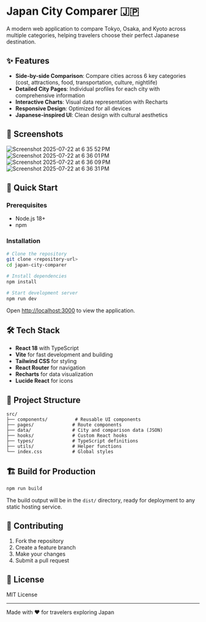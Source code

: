 # Japan City Comparer 🇯🇵

A modern web application to compare Tokyo, Osaka, and Kyoto across multiple categories, helping travelers choose their perfect Japanese destination.

## ✨ Features

- **Side-by-side Comparison**: Compare cities across 6 key categories (cost, attractions, food, transportation, culture, nightlife)
- **Detailed City Pages**: Individual profiles for each city with comprehensive information
- **Interactive Charts**: Visual data representation with Recharts
- **Responsive Design**: Optimized for all devices
- **Japanese-inspired UI**: Clean design with cultural aesthetics

## 📸 Screenshots

![Screenshot 2025-07-22 at 6 35 52 PM](https://github.com/user-attachments/assets/b9bfb0e2-8701-4346-8bd0-d4477087e43c)
![Screenshot 2025-07-22 at 6 36 01 PM](https://github.com/user-attachments/assets/2f095c6c-b253-4a2b-9f4e-51e7471941be)
![Screenshot 2025-07-22 at 6 36 09 PM](https://github.com/user-attachments/assets/1486000c-1a3f-4b8b-b0d0-aa35cafb81a7)
![Screenshot 2025-07-22 at 6 36 31 PM](https://github.com/user-attachments/assets/12cdfb1c-938e-41e5-9a4e-071aca87a019)

## 🚀 Quick Start

### Prerequisites

- Node.js 18+
- npm

### Installation

```bash
# Clone the repository
git clone <repository-url>
cd japan-city-comparer

# Install dependencies
npm install

# Start development server
npm run dev
```

Open [http://localhost:3000](http://localhost:3000) to view the application.

## 🛠️ Tech Stack

- **React 18** with TypeScript
- **Vite** for fast development and building
- **Tailwind CSS** for styling
- **React Router** for navigation
- **Recharts** for data visualization
- **Lucide React** for icons

## 📁 Project Structure

```text
src/
├── components/          # Reusable UI components
├── pages/              # Route components
├── data/               # City and comparison data (JSON)
├── hooks/              # Custom React hooks
├── types/              # TypeScript definitions
├── utils/              # Helper functions
└── index.css           # Global styles
```

## 🏗️ Build for Production

```bash
npm run build
```

The build output will be in the `dist/` directory, ready for deployment to any static hosting service.

## 🤝 Contributing

1. Fork the repository
2. Create a feature branch
3. Make your changes
4. Submit a pull request

## 📄 License

MIT License

---

Made with ❤️ for travelers exploring Japan
